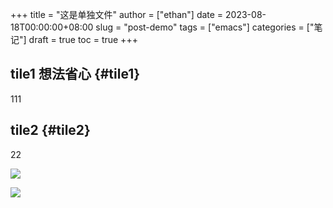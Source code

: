 +++
title = "这是单独文件"
author = ["ethan"]
date = 2023-08-18T00:00:00+08:00
slug = "post-demo"
tags = ["emacs"]
categories = ["笔记"]
draft = true
toc = true
+++
    
## tile1 <span class="tag"><span class="__">想法</span><span class="__">省心</span></span> {#tile1}

111
 
 
## tile2 {#tile2}

22

![](/img/16-48-22_5_screenshot.png)

![](/img/17-07-50_5_screenshot.png)

